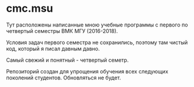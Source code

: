 # cmc.msu
Тут расположены написанные мною учебные программы с первого по четвертый семестры ВМК МГУ (2016-2018). 

Условия задач первого семестра не сохранились, поэтому там чистый код, который я писал давным давно. 

Самый свежий и понятный - четвертый семетр. 

Репозиторий создан для упрощения обучения всех следующих поколений студентов. Обновляться не будет.

